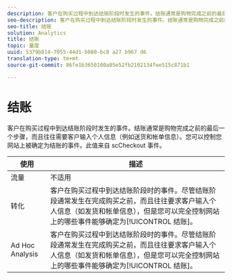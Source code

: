 ```yaml
---
description: 客户在购买过程中到达结账阶段时发生的事件。结账通常是购物完成之前的最后一个步骤，而且往往需要客户输入个人信息（例如送货和帐单信息）。您可以控制您网站上被确定为结账的事件。此值来自 scCheckout 事件。
seo-description: 客户在购买过程中到达结账阶段时发生的事件。结账通常是购物完成之前的最后一个步骤，而且往往需要客户输入个人信息（例如送货和帐单信息）。您可以控制您网站上被确定为结账的事件。此值来自 scCheckout 事件。
seo-title: 结账
solution: Analytics
title: 结账
topic: 量度
uuid: 5379b814-7055-44d1-b080-bc8 a27 b967 d6
translation-type: tm+mt
source-git-commit: 86fe1b3650100a05e52fb2102134fee515c871b1

---
```



# 结账

客户在购买过程中到达结账阶段时发生的事件。结账通常是购物完成之前的最后一个步骤，而且往往需要客户输入个人信息（例如送货和帐单信息）。您可以控制您网站上被确定为结账的事件。此值来自 scCheckout 事件。

| 使用 | 描述 |
|---|---|
| 流量 | 不适用 |
| 转化 | 客户在购买过程中到达结账阶段时的事件。尽管结账阶段通常发生在完成购买之前，而且往往要求客户输入个人信息（如发货和帐单信息），但是您可以完全控制网站上的哪些事件能够确定为[!UICONTROL 结账]。 |
| Ad Hoc Analysis | 客户在购买过程中到达结账阶段时的事件。尽管结账阶段通常发生在完成购买之前，而且往往要求客户输入个人信息（如发货和帐单信息），但是您可以完全控制网站上的哪些事件能够确定为[!UICONTROL 结账]。 |

